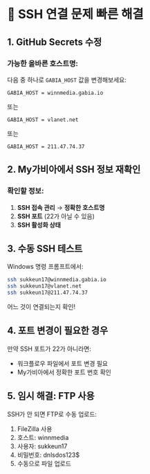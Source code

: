 # 🚨 SSH 연결 문제 빠른 해결

## 1. GitHub Secrets 수정

### 가능한 올바른 호스트명:
다음 중 하나로 `GABIA_HOST` 값을 변경해보세요:

```
GABIA_HOST = winnmedia.gabia.io
```
또는
```
GABIA_HOST = vlanet.net
```
또는
```
GABIA_HOST = 211.47.74.37
```

## 2. My가비아에서 SSH 정보 재확인

### 확인할 정보:
1. **SSH 접속 관리** → **정확한 호스트명**
2. **SSH 포트** (22가 아닐 수 있음)
3. **SSH 활성화 상태**

## 3. 수동 SSH 테스트

Windows 명령 프롬프트에서:
```bash
ssh sukkeun17@winnmedia.gabia.io
ssh sukkeun17@vlanet.net
ssh sukkeun17@211.47.74.37
```

어느 것이 연결되는지 확인!

## 4. 포트 변경이 필요한 경우

만약 SSH 포트가 22가 아니라면:
- 워크플로우 파일에서 포트 변경 필요
- My가비아에서 정확한 포트 번호 확인

## 5. 임시 해결: FTP 사용

SSH가 안 되면 FTP로 수동 업로드:
1. FileZilla 사용
2. 호스트: winnmedia
3. 사용자: sukkeun17  
4. 비밀번호: dnlsdos123$
5. 수동으로 파일 업로드